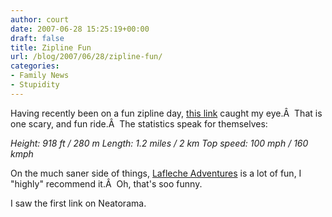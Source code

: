 ```yaml
---
author: court
date: 2007-06-28 15:25:19+00:00
draft: false
title: Zipline Fun
url: /blog/2007/06/28/zipline-fun/
categories:
- Family News
- Stupidity
---
```


Having recently been on a fun zipline day, [this link](http://www.influks.com/post1350.html) caught my eye.Â  That is one scary, and fun ride.Â  The statistics speak for themselves:

_Height: 918 ft / 280 m
Length: 1.2 miles / 2 km
Top speed: 100 mph / 160 kmph_

On the much saner side of things, [Lafleche Adventures](http://www.aventurelafleche.ca/en/parc.php?lang=fr) is a lot of fun, I "highly" recommend it.Â  Oh, that's soo funny.

I saw the first link on Neatorama.
